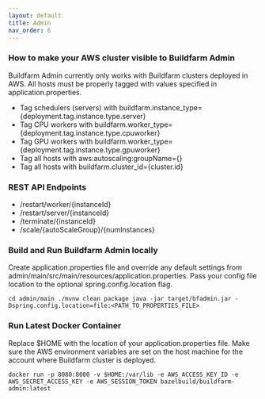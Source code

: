 ```yaml
---
layout: default
title: Admin
nav_order: 6
---
```


### How to make your AWS cluster visible to Buildfarm Admin

Buildfarm Admin currently only works with Buildfarm clusters deployed in AWS. All hosts must be properly tagged with values specified in application.properties.

* Tag schedulers (servers) with buildfarm.instance_type={deployment.tag.instance.type.server}
* Tag CPU workers with buildfarm.worker_type={deployment.tag.instance.type.cpuworker}
* Tag GPU workers with buildfarm.worker_type={deployment.tag.instance.type.gpuworker}
* Tag all hosts with aws:autoscaling:groupName={<ACTUAL AUTOSCALING GROUP NAME>}
* Tag all hosts with buildfarm.cluster_id={cluster.id}

### REST API Endpoints

* /restart/worker/{instanceId}
* /restart/server/{instanceId}
* /terminate/{instanceId}
* /scale/{autoScaleGroup}/{numInstances}

### Build and Run Buildfarm Admin locally

Create application.properties file and override any default settings from admin/main/src/main/resources/application.properties. Pass your config file location to the optional spring.config.location flag.

`
cd admin/main
./mvnw clean package
java -jar target/bfadmin.jar -Dspring.config.location=file:<PATH_TO_PROPERTIES_FILE>
`

### Run Latest Docker Container

Replace $HOME with the location of your application.properties file. Make sure the AWS environment variables are set on the host machine for the account where Buildfarm cluster is deployed.

`
docker run -p 8080:8080 -v $HOME:/var/lib -e AWS_ACCESS_KEY_ID -e AWS_SECRET_ACCESS_KEY -e AWS_SESSION_TOKEN bazelbuild/buildfarm-admin:latest
`